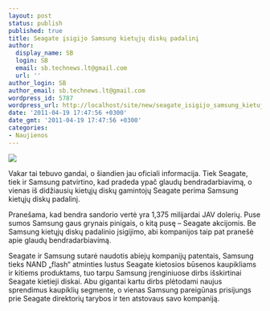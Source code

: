 ```yaml
---
layout: post
status: publish
published: true
title: Seagate įsigijo Samsung kietųjų diskų padalinį
author:
  display_name: SB
  login: SB
  email: sb.technews.lt@gmail.com
  url: ''
author_login: SB
author_email: sb.technews.lt@gmail.com
wordpress_id: 5787
wordpress_url: http://localhost/site/new/seagate_isigijo_samsung_kietuju_disku_padalini/
date: '2011-04-19 17:47:56 +0300'
date_gmt: '2011-04-19 17:47:56 +0300'
categories:
- Naujienos
---
```

<div class="imgright"><img src="http://technews.lt/upload/seagate_drive.jpg"  /></div>
<p>Vakar tai tebuvo gandai, o šiandien jau oficiali informacija. Tiek Seagate, tiek ir Samsung patvirtino, kad pradeda ypač glaudų bendradarbiavimą, o vienas iš didžiausių kietųjų diskų gamintojų Seagate perima Samsung kietųjų diskų padalinį.</p>
<p>Pranešama, kad bendra sandorio vertė yra 1,375 milijardai JAV dolerių. Puse sumos Samsung gaus grynais pinigais, o kitą pusę – Seagate akcijomis. Be Samsung kietųjų diskų padalinio įsigijimo, abi kompanijos taip pat pranešė apie glaudų bendradarbiavimą.</p>
<p>Seagate ir Samsung sutarė naudotis abiejų kompanijų patentais, Samsung tieks NAND „flash“ atminties lustus Seagate kietosios būsenos kaupikliams ir kitiems produktams, tuo tarpu Samsung įrenginiuose dirbs išskirtinai Seagate kietieji diskai. Abu gigantai kartu dirbs plėtodami naujus sprendimus kaupiklių segmente, o vienas Samsung pareigūnas prisijungs prie Seagate direktorių tarybos ir ten atstovaus savo kompaniją.<br /></p>
